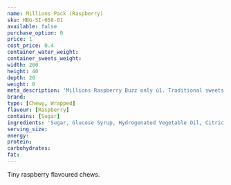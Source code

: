```yaml
---
name: Millions Pack (Raspberry)
sku: HBG-SI-058-01
available: false
purchase_option: 0
price: 1
cost_price: 0.4
container_water_weight: 
container_sweets_weight: 
width: 200
height: 40
depth: 20
weight: 0
meta_description: 'Millions Raspberry Buzz only ú1. Traditional sweets and more at Humbugs Confectionery Store. Specialists in satisfying your sweet tooth!'
brand: 
type: [Chewy, Wrapped]
flavour: [Raspberry]
contains: [Sugar]
ingredients: 'Sugar, Glucose Syrup, Hydrogenated Vegetable Oil, Citric Acid, Starch, Gelling Agent (Gellan Gum, Gum Arabic) Emulsifier (E473). Colours: E162. Flavours: Apple Juice Concentrate, Lemon Concentrate, Orange Concentrate, Raspberry Extract, Strawberry Concentrate'
serving_size: 
energy: 
protein: 
carbohydrates: 
fat: 
---
```

Tiny raspberry flavoured chews.
